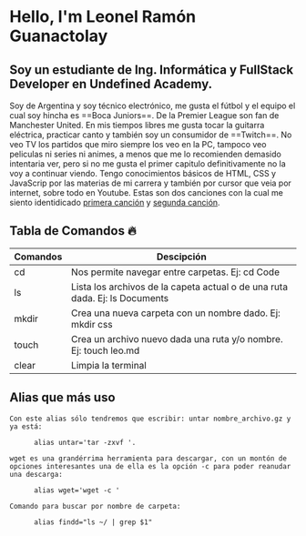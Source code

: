 # Hello, I'm Leonel Ramón Guanactolay
## Soy un estudiante de Ing. Informática y **FullStack Developer en Undefined Academy**.
Soy de Argentina y soy técnico electrónico, me gusta el fútbol y el equipo el cual soy hincha es ==Boca Juniors==. De la Premier League son fan de Manchester United.
En mis tiempos libres me gusta tocar la guitarra eléctrica, practicar canto y también soy un consumidor de ==Twitch==. No veo TV los partidos que miro siempre los veo en la PC, tampoco veo peliculas ni series ni animes, a menos que me lo recomienden demasido intentaria ver, pero si no me gusta el primer capitulo definitivamente no la voy a continuar viendo.
Tengo conocimientos básicos de HTML, CSS y JavaScrip por las materias de mi carrera y también por cursor que veia por internet, sobre todo en Youtube.
Estas son dos canciones con la cual me siento identidicado [primera canción](https://www.youtube.com/watch?v=7JJfJgyHYwU) y [segunda canción](https://www.youtube.com/watch?v=Mroued07Z2U).


## Tabla de Comandos 🔥

| Comandos | Descipción |
| --------- | ---------- |
| cd | Nos permite navegar entre carpetas. Ej: cd Code|
| ls | Lista los archivos de la capeta actual o de una ruta dada. Ej: ls Documents |
| mkdir | Crea una nueva carpeta con un nombre dado. Ej: mkdir css |
| touch | Crea un archivo nuevo dada una ruta y/o nombre. Ej: touch leo.md |
| clear | Limpia la terminal |

## Alias que más uso
``` 
Con este alias sólo tendremos que escribir: untar nombre_archivo.gz y ya está:  

      alias untar='tar -zxvf '. 
      
wget es una grandérrima herramienta para descargar, con un montón de opciones interesantes una de ella es la opción -c para poder reanudar una descarga:  

      alias wget='wget -c '
         
Comando para buscar por nombre de carpeta:

      alias findd="ls ~/ | grep $1"
```
